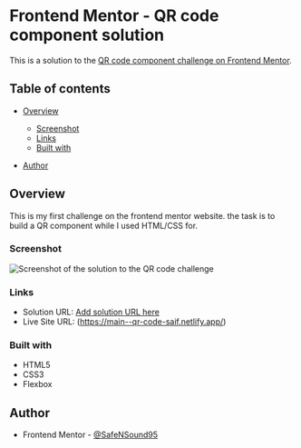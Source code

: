 # Frontend Mentor - QR code component solution

This is a solution to the [QR code component challenge on Frontend Mentor](https://www.frontendmentor.io/challenges/qr-code-component-iux_sIO_H).

## Table of contents

- [Overview](#overview)

  - [Screenshot](#screenshot)
  - [Links](#links)
  - [Built with](#built-with)

- [Author](#author)

## Overview

This is my first challenge on the frontend mentor website.
the task is to build a QR component while I used HTML/CSS for.

### Screenshot

![Screenshot of the solution to the QR code challenge](<2023-09-06 Frontend Mentor QR code component.png>)

### Links

- Solution URL: [Add solution URL here](https://your-solution-url.com)
- Live Site URL: (https://main--qr-code-saif.netlify.app/)

### Built with

- HTML5
- CSS3
- Flexbox

## Author

- Frontend Mentor - [@SafeNSound95](https://www.frontendmentor.io/profile/SafeNSound95)
